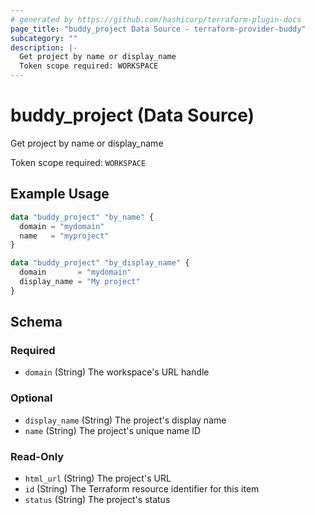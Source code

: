 ```yaml
---
# generated by https://github.com/hashicorp/terraform-plugin-docs
page_title: "buddy_project Data Source - terraform-provider-buddy"
subcategory: ""
description: |-
  Get project by name or display_name
  Token scope required: WORKSPACE
---
```


# buddy_project (Data Source)

Get project by name or display_name

Token scope required: `WORKSPACE`

## Example Usage

```terraform
data "buddy_project" "by_name" {
  domain = "mydomain"
  name   = "myproject"
}

data "buddy_project" "by_display_name" {
  domain       = "mydomain"
  display_name = "My project"
}
```

<!-- schema generated by tfplugindocs -->
## Schema

### Required

- `domain` (String) The workspace's URL handle

### Optional

- `display_name` (String) The project's display name
- `name` (String) The project's unique name ID

### Read-Only

- `html_url` (String) The project's URL
- `id` (String) The Terraform resource identifier for this item
- `status` (String) The project's status
